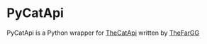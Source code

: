 # PyCatApi
PyCatApi is a Python wrapper for [TheCatApi](https://thecatapi.com/) written by [TheFarGG](https://github.com/TheFarGG/)